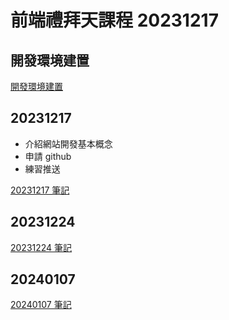 # 前端禮拜天課程 20231217

## 開發環境建置

[開發環境建置](developer_build.md)

## 20231217

- 介紹網站開發基本概念
- 申請 github
- 練習推送

[20231217 筆記](20231217.md)

## 20231224

[20231224 筆記](20231224.md)

## 20240107

[20240107 筆記](20240107.md)